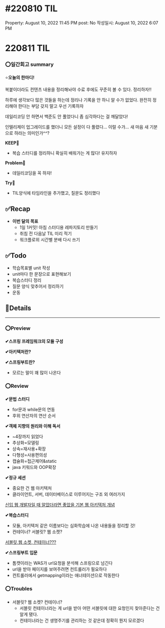 # #220810 TIL

Property: August 10, 2022 11:45 PM
post: No
작성일시: August 10, 2022 6:07 PM

# 220811 TIL

### ⭕일간회고 summary

⭐**오늘의 한마디!**

복붙이더라도 컨텐츠 내용을 정리해놔야 수료 후에도 꾸준히 볼 수 있다. 정리하자!!

하루에 생각보다 많은 것들을 하는데 정리나 기록을 안 하니 알 수가 없었다. 완전히 정리해야 한다는 부담 갖지 말고 우선 기록하자

데일리코딩 안 하면서 백준도 안 풀었다니 좀 심각하다는 걸 깨달았다! 

인텔리제이 업그레이드를 했더니 모든 설정이 다 풀렸다… 이럴 수가… 새 마음 새 기분으로 하라는 의미인가^^?

**KEEP🚩**

- 복습 스터디를 정리하니 확실히 배워가는 게 많다! 유지하자

**Problem🚨**

- 데일리코딩을 꼭 하자!

**Try🌱**

- TIL양식에 타임라인을 추가했고, 질문도 정리했다

## ****✅Recap****

- **이번 달의 목표**
    - 1일 1커밋! 아침 스터디용 레파지토리 만들기
    - 취침 전 다음날 TIL 미리 적기
    - 워크플로위 시간별 분배 다시 쓰기

## ****✅Todo****

- 학습목표별 unit 작성
- unit마다 한 문장으로 표현해보기
- 복습스터디 정리
- 질문 양식 맞추어서 정리하기
- 운동

## 💌Details

---

### ⭕Preview

**✔스프링 프레임워크의 모듈 구성**

**✔아키텍처란?**

**✔스프링부트란?**

- 모르는 말이 꽤 많이 나온다

### ⭕Review

**✔문법 스터디**

- for문과 while문의 연동
- 후위 연산자의 연산 순서

**✔객체 지향의 원리와 이해 독서**

- ~4장까지 읽었다
- 추상화=모델링
- 상속=재사용+확장
- 다형성=사용편의성
- 캡슐화=접근제어&static
- java 키워드와 OOP확장

**✔정규 세션**

- 중요한 건 웹 아키텍처
- 클라이언트, 서버, 데이터베이스로 이루어지는 구조 외 여러가지

[신입 웹 개발자일 때 알았더라면 좋았을 기본 웹 아키텍처 개념](https://kschoi.github.io/cs/the-basic-archtecture-concepts/)

**✔복습스터디**

- 모듈, 아키텍처 같은 이름보다는 심화학습에 나온 내용들을 정리할 것!
- 컨테이너? 서블릿? 웹 소켓?

[서블릿,웹 소켓, 컨테이너???](https://www.notion.so/7c6df34e05e64345be0d960f1762fcf8) 

**✔스프링부트 입문**

- 톰캣이라는 WAS가 url요청을 분석해 스프링으로 넘긴다
- url을 받아 페이지를 보여주려면 컨트롤러가 필요하다
- 컨트롤러에서 getmapping이라는 애너테이션으로 작동한다

### ⭕Troubles

- 서블릿? 웹 소켓? 컨테이너?
    - 서블릿 컨테이너라는 게 url을 받아 어떤 서블릿에 대한 요청인지 찾아준다는 건 알게 됐다.
    - 컨테이너라는 건 생명주기를 관리하는 것 같은데 정확히 뭔지 모르겠다
